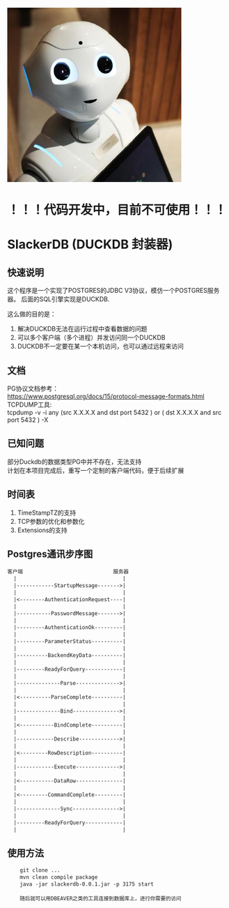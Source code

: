 ![机器人小懒](robotslacker.jpg)

#    ！！！代码开发中，目前不可使用！！！

# SlackerDB (DUCKDB 封装器)
## 快速说明

这个程序是一个实现了POSTGRES的JDBC V3协议，模仿一个POSTGRES服务器。
后面的SQL引擎实现是DUCKDB.

这么做的目的是：
1. 解决DUCKDB无法在运行过程中查看数据的问题
2. 可以多个客户端（多个进程）并发访问同一个DUCKDB
3. DUCKDB不一定要在某一个本机访问，也可以通过远程来访问

## 文档
PG协议文档参考：  
https://www.postgresql.org/docs/15/protocol-message-formats.html
TCPDUMP工具:  
tcpdump -v -i any \(src X.X.X.X and dst port 5432 \) or \( dst X.X.X.X and src port 5432 \) -X

## 已知问题
部分Duckdb的数据类型PG中并不存在，无法支持  
计划在本项目完成后，重写一个定制的客户端代码，便于后续扩展

## 时间表
1. TimeStampTZ的支持
2. TCP参数的优化和参数化
3. Extensions的支持


## Postgres通讯步序图
``` 
客户端                             服务器
  |                                  |
  |------------StartupMessage------->|
  |                                  |
  |<--------AuthenticationRequest----|
  |                                  |
  |-----------PasswordMessage------->|
  |                                  |
  |---------AuthenticationOk---------|
  |                                  |
  |---------ParameterStatus----------|
  |                                  |
  |----------BackendKeyData----------|
  |                                  |
  |---------ReadyForQuery------------|
  |                                  |
  |--------------Parse-------------->|
  |                                  |
  |<----------ParseComplete----------|
  |                                  |
  |--------------Bind--------------->|
  |                                  |
  |<-----------BindComplete----------|
  |                                  |
  |------------Describe------------->|
  |                                  |
  |<---------RowDescription----------|
  |                                  |
  |------------Execute-------------->|
  |                                  |
  |<-----------DataRow---------------|
  |                                  |
  |<---------CommandComplete---------|
  |                                  |
  |--------------Sync--------------->|
  |                                  |
  |---------ReadyForQuery------------|
  |                                  |

```

## 使用方法
```
    git clone ...
    mvn clean compile package
    java -jar slackerdb-0.0.1.jar -p 3175 start
    
    随后就可以用DBEAVER之类的工具连接到数据库上，进行你需要的访问
```